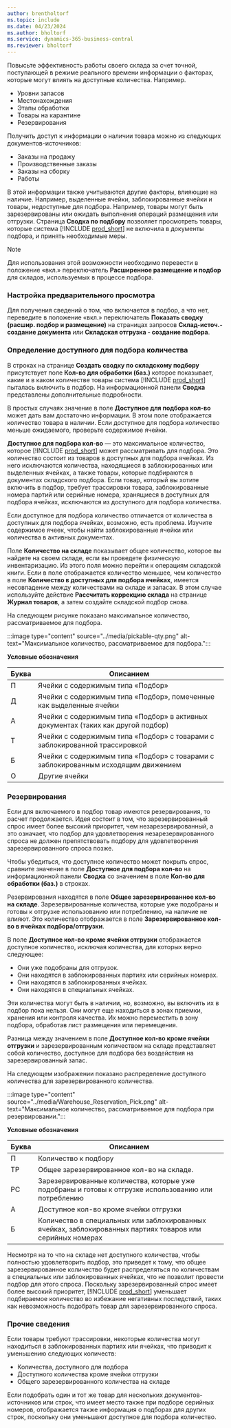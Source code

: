 ```yaml
---
author: brentholtorf
ms.topic: include
ms.date: 04/23/2024
ms.author: bholtorf
ms.service: dynamics-365-business-central
ms.reviewer: bholtorf
---
```


Повысьте эффективность работы своего склада за счет точной, поступающей в режиме реального времени информации о факторах, которые могут влиять на доступные количества. Например. 

* Уровни запасов
* Местонахождения
* Этапы обработки
* Товары на карантине
* Резервирования

Получить доступ к информации о наличии товара можно из следующих документов-источников:

* Заказы на продажу
* Производственные заказы
* Заказы на сборку
* Работы

В этой информации также учитываются другие факторы, влияющие на наличие. Например, выделенные ячейки, заблокированные ячейки и товары, недоступные для подбора. Например, товары могут быть зарезервированы или ожидать выполнения операций размещения или отгрузки. Страница **Сводка по подбору** позволяет просмотреть товары, которые система [!INCLUDE [prod_short](prod_short.md)] не включила в документы подбора, и принять необходимые меры.

> [!NOTE]
> Для использования этой возможности необходимо перевести в положение «вкл.» переключатель **Расширенное размещение и подбор** для складов, используемых в процессе подбора.

### <a name="set-up-previews"></a>Настройка предварительного просмотра

Для получения сведений о том, что включается в подбор, а что нет, переведите в положение «вкл.» переключатель **Показать сводку (расшир. подбор и размещение)** на страницах запросов **Склад-источ.- создание документа** или **Складская отгрузка - создание подбора**.

### <a name="determine-the-quantity-you-can-pick"></a>Определение доступного для подбора количества

В строках на странице **Создать сводку по складскому подбору** присутствует поле **Кол-во для обработки (баз.)** которое показывает, какие и в каком количестве товары система [!INCLUDE [prod_short](prod_short.md)] пыталась включить в подбор. На информационной панели **Сводка** представлены дополнительные подробности.

В простых случаях значение в поле **Доступное для подбора кол-во** может дать вам достаточно информации. В этом поле отображается количество товара в наличии. Если доступное для подбора количество меньше ожидаемого, проверьте содержимое ячейки.

**Доступное для подбора кол-во** — это максимальное количество, которое [!INCLUDE [prod_short](prod_short.md)] может рассматривать для подбора. Это количество состоит из товаров в доступных для подбора ячейках. Из него исключаются количества, находящиеся в заблокированных или выделенных ячейках, а также товары, которые подбираются в документах складского подбора. Если товар, который вы хотите включить в подбор, требует трассировки товара, заблокированные номера партий или серийные номера, хранящиеся в доступных для подбора ячейках, исключаются из доступного для подбора количества.

Если доступное для подбора количество отличается от количества в доступных для подбора ячейках, возможно, есть проблема. Изучите содержимое ячеек, чтобы найти заблокированные ячейки или количества в активных документах.

Поле **Количество на складе** показывает общее количество, которое вы найдете на своем складе, если вы проведете физическую инвентаризацию. Из этого поля можно перейти к операциям складской книги. Если в поле отображается количество меньшее, чем количество в поле **Количество в доступных для подбора ячейках**, имеется несовпадение между количествами на складе и запасах. В этом случае используйте действие **Рассчитать коррекцию склада** на странице **Журнал товаров**, а затем создайте складской подбор снова.

На следующем рисунке показано максимальное количество, рассматриваемое для подбора.

:::image type="content" source="../media/pickable-qty.png" alt-text="Максимальное количество, рассматриваемое для подбора.":::

**Условные обозначения**

|Буква  |Описанием  |
|---------|---------|
|П     |Ячейки с содержимым типа «Подбор»         |
|Д     |Ячейки с содержимым типа «Подбор», помеченные как выделенные ячейки        |
|А     |Ячейки с содержимым типа «Подбор» в активных документах (таких как другой подбор)       |
|Т     |Ячейки с содержимым типа «Подбор» с товарами с заблокированной трассировкой         |
|Б     |Ячейки с содержимым типа «Подбор» с товарами с заблокированным исходящим движением         |
|O     |Другие ячейки         |

### <a name="reservations"></a>Резервирования

Если для включаемого в подбор товар имеются резервирования, то расчет продолжается. Идея состоит в том, что зарезервированный спрос имеет более высокий приоритет, чем незарезервированный, а это означает, что подбор для удовлетворения незарезервированного спроса не должен препятствовать подбору для удовлетворения зарезервированного спроса позже.

Чтобы убедиться, что доступное количество может покрыть спрос, сравните значение в поле **Доступное для подбора кол-во** на информационной панели **Сводка** со значением в поле **Кол-во для обработки (баз.)** в строках.

Резервирования находятся в поле **Общее зарезервированное кол-во на складе**. Зарезервированные количества, которые уже подобраны и готовы к отгрузке использованию или потреблению, на наличие не влияют. Это количество отображается в поле **Зарезервированное кол-во в ячейках подбора/отгрузки**.

В поле **Доступное кол-во кроме ячейки отгрузки** отображается доступное количество, исключая количества, для которых верно следующее:

* Они уже подобраны для отгрузок.
* Они находятся в заблокированных партиях или серийных номерах.
* Они находятся в заблокированных ячейках.
* Они находятся в специальных ячейках.

Эти количества могут быть в наличии, но, возможно, вы включить их в подбор пока нельзя. Они могут еще находиться в зонах приемки, хранения или контроля качества. Их можно переместить в зону подбора, обработав лист размещения или перемещения.

Разница между значением в поле **Доступное кол-во кроме ячейки отгрузки** и зарезервированным количеством на складе представляет собой количество, доступное для подбора без воздействия на зарезервированный запас.

На следующем изображении показано распределение доступного количества для зарезервированного количества.

:::image type="content" source="../media/Warehouse_Reservation_Pick.png" alt-text="Максимальное количество, рассматриваемое для подбора при резервировании.":::

**Условные обозначения**

|Буква  |Описанием  |
|---------|---------|
|П     |Количество к подбору         |
|ТР    |Общее зарезервированное кол-во на складе.         |
|РС    |Зарезервированные количества, которые уже подобраны и готовы к отгрузке использованию или потреблению       |
|А     |Доступное кол-во кроме ячейки отгрузки         |
|Б     |Количество в специальных или заблокированных ячейках, заблокированных партиях товаров или серийных номерах         |

Несмотря на то что на складе нет доступного количества, чтобы полностью удовлетворить подбор, это приведет к тому, что общее зарезервированное количество будет распределяться по количествам в специальных или заблокированных ячейках, что не позволит провести подбор для этого спроса. Поскольку зарезервированный спрос имеет более высокий приоритет, [!INCLUDE [prod_short](prod_short.md)] уменьшает подбираемое количество во избежание негативных последствий, таких как невозможность подобрать товар для зарезервированного спроса.

### <a name="other-details"></a>Прочие сведения

Если товары требуют трассировки, некоторые количества могут находиться в заблокированных партиях или ячейках, что приводит к уменьшению следующих количеств:

* Количества, доступного для подбора
* Доступного количества кроме ячейки отгрузки
* Общего зарезервированного количества на складе 

Если подобрать один и тот же товар для нескольких документов-источников или строк, что имеет место также при подборе серийных номеров, отображается также информация о подборах для других строк, поскольку они уменьшают доступное для подбора количество.
